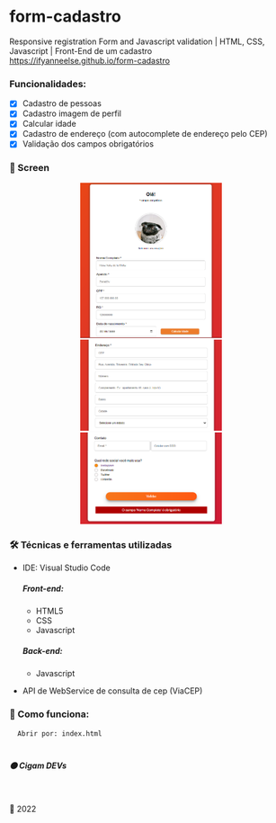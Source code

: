 # form-cadastro
Responsive registration Form and Javascript validation | HTML, CSS, Javascript | Front-End de um cadastro
<br>
https://ifyanneelse.github.io/form-cadastro

### Funcionalidades:
- [x] Cadastro de pessoas
- [x] Cadastro imagem de perfil
- [x] Calcular idade
- [x] Cadastro de endereço (com autocomplete de endereço pelo CEP)
- [x] Validação dos campos obrigatórios

### 🎨 Screen

<p align="center" width="100%">

<img width="50%" src="Screen/1 hello.png">  

  <br>
  
<img width="50%" src="https://github.com/ifYanneelse/form-cadastro/blob/6951121bf7add9e64e2af2f2df7a64e30b65eef3/Screen/2%20adress.png"> 
  
   <br>  
  
<img width="50%" src="Screen/3 validation.png">
  
</p>


### 🛠 Técnicas e ferramentas utilizadas
- IDE: Visual Studio Code

    ##### Front-end: 
    - HTML5
    - CSS 
    - Javascript
    
    ##### Back-end: 
    - Javascript

- API de WebService de consulta de cep (ViaCEP)

### 🚀 Como funciona:
      Abrir por: index.html
      
#

##### :orange_circle: Cigam DEVs

<br>

:date: 2022


